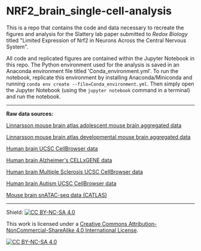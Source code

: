 # NRF2_brain_single-cell-analysis

This is a repo that contains the code and data necessary to recreate the figures and analysis for the Slattery lab paper submitted to *Redox Biology* titled "Limited Expression of Nrf2 in Neurons Across the Central Nervous System". 

All code and replicated figures are contained within the Jupyter Notebook in this repo.  The Python environment used for the analysis is saved in an Anaconda environment file titled 'Conda_environment.yml'.  To run the notebook, replicate this environment by installing Anaconda/Miniconda and running `conda env create --file=Conda_environment.yml`.  Then simply open the Jupyter Notebook (using the `jupyter notebook` command in a terminal) and run the notebook.

---------------------------------------------------------------------------------------------------

**Raw data sources:**

[Linnarsson mouse brain atlas adolescent mouse brain aggregated data]("https://storage.googleapis.com/linnarsson-lab-loom/l5_all.agg.loom")

[Linnarsson mouse brain atlas developmental mouse brain aggregated data]("https://storage.googleapis.com/linnarsson-lab-loom/dev_all.agg.loom")

[Human brain UCSC CellBrowser data](https://cells.ucsc.edu/?ds=dev-brain-regions+wholebrain)

[Human brain Alzheimer's CELLxGENE data](https://cellxgene.cziscience.com/collections/180bff9c-c8a5-4539-b13b-ddbc00d643e6)

[Human brain Multiple Sclerosis UCSC CellBrowser data](https://cells.ucsc.edu/?ds=ms)

[Human brain Autism UCSC CellBrowser data](https://autism.cells.ucsc.edu/)

[Mouse brain snATAC-seq data (CATLAS)](http://catlas.org/mousebrain/#!/)

---------------------------------------------------------------------------------------------------

Shield: [![CC BY-NC-SA 4.0][cc-by-nc-sa-shield]][cc-by-nc-sa]

This work is licensed under a
[Creative Commons Attribution-NonCommercial-ShareAlike 4.0 International License][cc-by-nc-sa].

[![CC BY-NC-SA 4.0][cc-by-nc-sa-image]][cc-by-nc-sa]

[cc-by-nc-sa]: http://creativecommons.org/licenses/by-nc-sa/4.0/
[cc-by-nc-sa-image]: https://licensebuttons.net/l/by-nc-sa/4.0/88x31.png
[cc-by-nc-sa-shield]: https://img.shields.io/badge/License-CC%20BY--NC--SA%204.0-lightgrey.svg
